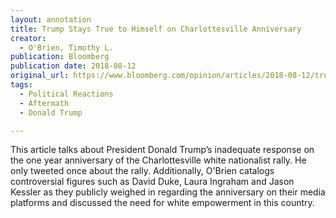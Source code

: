 ```yaml
---
layout: annotation
title: Trump Stays True to Himself on Charlottesville Anniversary
creator:
  - O'Brien, Timothy L.
publication: Bloomberg
publication date: 2018-08-12
original_url: https://www.bloomberg.com/opinion/articles/2018-08-12/trump-still-fails-to-condemn-racism-a-year-after-charlottesville
tags:
  - Political Reactions
  - Aftermath
  - Donald Trump

---
```

This article talks about President Donald Trump’s inadequate response on the one year anniversary of the Charlottesville white nationalist rally. He only tweeted once about the rally. Additionally, O'Brien catalogs controversial figures such as David Duke, Laura Ingraham and Jason Kessler as they publicly weighed in regarding the anniversary on their media platforms and discussed the need for white empowerment in this country. 

